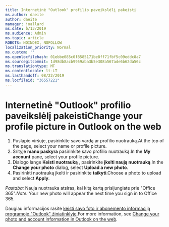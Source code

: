 ```yaml
---
title: Internetinė "Outlook" profilio paveikslėlį pakeisti
ms.author: daeite
author: daeite
manager: joallard
ms.date: 6/13/2019
ms.audience: Admin
ms.topic: article
ROBOTS: NOINDEX, NOFOLLOW
localization_priority: Normal
ms.custom: ''
ms.openlocfilehash: 01ebbe085c0f8585171be8ff71fbf5c09eddc8a7
ms.sourcegitcommit: 1d98db8acb9959aba3b5e308a567ade6b62da56c
ms.translationtype: MT
ms.contentlocale: lt-LT
ms.lasthandoff: 08/22/2019
ms.locfileid: "36557221"
---
```

# <a name="change-your-profile-picture-in-outlook-on-the-web"></a><span data-ttu-id="a9ad3-102">Internetinė "Outlook" profilio paveikslėlį pakeisti</span><span class="sxs-lookup"><span data-stu-id="a9ad3-102">Change your profile picture in Outlook on the web</span></span>

1. <span data-ttu-id="a9ad3-103">Puslapio viršuje, pasirinkite savo vardą ar profilio nuotrauką.</span><span class="sxs-lookup"><span data-stu-id="a9ad3-103">At the top of the page, select your name or profile picture.</span></span>
1. <span data-ttu-id="a9ad3-104">Srityje **mano paskyra** pasirinkite savo profilio nuotrauką.</span><span class="sxs-lookup"><span data-stu-id="a9ad3-104">In the **My account** pane, select your profile picture.</span></span>
1. <span data-ttu-id="a9ad3-105">Dialogo lange **Keisti nuotrauką** , pasirinkite **įkelti naują nuotrauką**.</span><span class="sxs-lookup"><span data-stu-id="a9ad3-105">In the **Change your photo** dialog, select **Upload a new photo**.</span></span>
1. <span data-ttu-id="a9ad3-106">Pasirinkti nuotrauką įkelti ir pasirinkite **taikyti**.</span><span class="sxs-lookup"><span data-stu-id="a9ad3-106">Choose a photo to upload and select **Apply**.</span></span>

<span data-ttu-id="a9ad3-107">*Pastaba:* Nauja nuotrauka atsiras, kai kitą kartą prisijungiate prie "Office 365".</span><span class="sxs-lookup"><span data-stu-id="a9ad3-107">*Note:* Your new photo will appear the next time you sign in to Office 365.</span></span>

<span data-ttu-id="a9ad3-108">Daugiau informacijos rasite [keisti savo foto ir abonemento informaciją programoje "Outlook" žiniatinklyje](https://support.office.com/article/b2dbb289-851d-4bed-93c3-3e136f5659ec).</span><span class="sxs-lookup"><span data-stu-id="a9ad3-108">For more information, see [Change your photo and account information in Outlook on the web](https://support.office.com/article/b2dbb289-851d-4bed-93c3-3e136f5659ec).</span></span>